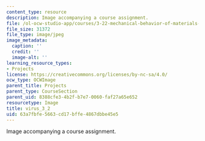 ```yaml
---
content_type: resource
description: Image accompanying a course assignment.
file: /ol-ocw-studio-app/courses/3-22-mechanical-behavior-of-materials-spring-2008/63a7fbfe5663cd17bffe4867dbbe45e5_virus_3_2.jpg
file_size: 31372
file_type: image/jpeg
image_metadata:
  caption: ''
  credit: ''
  image-alt: ''
learning_resource_types:
- Projects
license: https://creativecommons.org/licenses/by-nc-sa/4.0/
ocw_type: OCWImage
parent_title: Projects
parent_type: CourseSection
parent_uid: 8388cfe3-4b2f-b7e7-0060-faf27a65e652
resourcetype: Image
title: virus_3_2
uid: 63a7fbfe-5663-cd17-bffe-4867dbbe45e5
---
```

Image accompanying a course assignment.